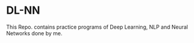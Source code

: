 # DL-NN
This Repo. contains practice programs of Deep Learning, NLP and Neural Networks done by me.
